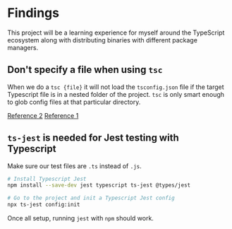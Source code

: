 # Findings

This project will be a learning experience for myself around the TypeScript ecosystem along with distributing binaries with different package managers.

## Don't specify a file when using `tsc`

When we do a `tsc {file}` it will not load the `tsconfig.json` file if the target Typescript file is in a nested folder of the project. `tsc` is only smart enough to glob config files at that particular directory.

[Reference 2](https://stackoverflow.com/a/67619647/7506439)
[Reference 1](https://stackoverflow.com/a/33244030/7506439)

## `ts-jest` is needed for Jest testing with Typescript

Make sure our test files are `.ts` instead of `.js`.

```bash
# Install Typescript Jest
npm install --save-dev jest typescript ts-jest @types/jest

# Go to the project and init a Typescript Jest config
npx ts-jest config:init
```

Once all setup, running `jest` with `npm` should work.
